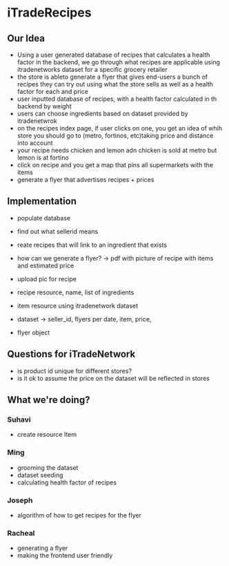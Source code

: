 # iTradeRecipes

## Our Idea
- Using a user generated database of recipes that calculates a health factor in the backend, we go through what recipes are applicable using itradenetworks dataset for a specific grocery retailer
- the store is ableto generate a flyer that gives end-users a bunch of recipes they can try out using what the store sells as well as a health factor for each and price
- user inputted database of recipes, with a health factor calculated in th backend by weight 
- users can choose ingredients based on dataset provided by itradenetwrok
- on the recipes index page, if user clicks on one, you get an idea of whih store you should go to (metro, fortinos, etc)taking price and distance into account
- your recipe needs chicken and lemon adn chicken is sold at metro but lemon is at fortino
- click on recipe and you get a map that pins all supermarkets with the items
- generate a flyer that advertises recipes + prices


## Implementation
- populate database 
- find out what sellerid means
- reate recipes that will link to an ingredient that exists
- how can we generate a flyer? -> pdf with picture of recipe with items and estimated price
- upload pic for recipe

- recipe resource, name, list of ingredients
- item resource using itradenetwork dataset
- dataset -> seller_id, flyers per date, item, price, 
- flyer object

## Questions for iTradeNetwork
- is product id unique for different stores?
- is it ok to assume the price on the dataset will be reflected in stores

## What we're doing?

### Suhavi
- create resource Item

### Ming
- grooming the dataset
- dataset seeding
- calculating health factor of recipes

### Joseph
- algorithm of how to get recipes for the flyer

### Racheal
- generating a flyer
- making the frontend user friendly